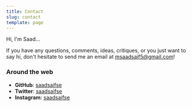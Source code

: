 ```yaml
---
title: Contact
slug: contact
template: page
---
```


Hi, I'm Saad...

If you have any questions, comments, ideas, critiques, or you just want to say hi, don't hesitate to send me an email at [msaadsaif5@gmail.com](mailto:msaadsaif5[AT]gmail[DOT]com)!

### Around the web

- **GitHub**: [saadsaifse](https://github.com/saadsaifse)
- **Twitter**: [saadsaifse](https://twitter.com/saadsaifse)
- **Instagram**: [saadsaifse](https://instagram.com/saadsaifse)
